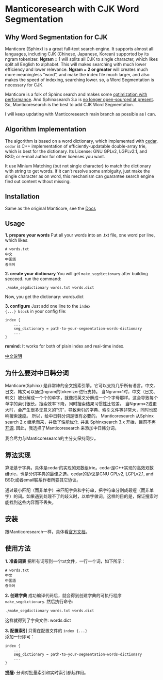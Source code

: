 # Manticoresearch with CJK Word Segmentation
## Why Word Segmentation for CJK
Manticore (Sphinx) is a great full-text search engine. It supports almost all languages, including CJK (Chinese, Japanese, Korean) supported by its ngram tokenizer.
**Ngram = 1** will splits all CJK to single character, which likes split all English to alphabet. This will makes searching with much lower efficiency and lower relevance.
**Ngram = 2 or greater** will creates much more meaningless “word”, and make the index file much larger, and also makes the speed of indexing, searching lower.
so, a Word Segmentation is necessary for CJK.

Manticore is a folk of Sphinx search and makes some [optimization with performance](https://manticoresearch.com/2018/03/18/sphinx-3-vs-manticore-performance-benchmark/). And Sphinxsearch 3.x is [no longer open-sourced at present](http://sphinxsearch.com/downloads/). So, Manticoresearch is the best to add CJK Word Segmentation.

I will keep updating with Manticoresearch main branch as possible as I can.

## Algorithm Implementation
The algorithm is based on a word dictionary, which implemented with [cedar](http://www.tkl.iis.u-tokyo.ac.jp/~ynaga/cedar/). <code>cedar</code> is C++ implementation of efficiently-updatable double-array trie, which is best for the dictionary. Its License: GNU GPLv2, LGPLv2.1, and BSD;  or e-mail author for other licenses you want.

It use Minium Matching (but not single character) to match the dictionary with string to get words. If it can’t resolve some ambiguity, just make the single character as on word, this mechanism can guarantee search engine find out content without missing.

## Installation
Same as the original Manticore, see the [Docs](https://docs.manticoresearch.com/latest/html/)

## Usage
**1. prepare your words**
Put all your words into an .txt file, one word per line, which likes:
```text
# words.txt
中文
中国語
중국어
```

**2. create your dictionary**
You will get <code>make_segdictionary</code> after building secceed. run the command:
```shell
./make_segdictionary words.txt words.dict
```
Now, you get the dictionary: words.dict

**3. configure**
Just add one line to the <code>index {...} block</code> in your config file:
```config
index {
    ...
    seg_dictionary = path-to-your-segmentation-words-dictionary
    ...
}
```
**remind:** It works for both of plain index and real-time index.

[中文说明](README-CJK-SEG-zh.md)
## 为什么要对中日韩分词
Manticore(Sphinx) 是非常棒的全文搜索引擎。它可以支持几乎所有语言。中文、日文、韩文可以通过ngram的tokenizer进行支持。
当Ngram=1时，中文（日文、韩文）被分解成一个个的单字，就像把英文分解成一个个字母那样。这会导致每个单字的索引很长，搜索效率下降，同时搜索结果习惯性比较差。
当Ngram=2或更大时，会产生很多无意义的“词”，导致索引的字典、索引文件等非常大，同时也影响搜索速度。
所以，给中日韩分词是很有必要的。
Manticoresearch 从Sphinx search 2.x 继承而来，并做了[性能优化](https://manticoresearch.com/2018/03/18/sphinx-3-vs-manticore-performance-benchmark/). 并且 Sphinxsearch 3.x 开始，目前[不再开源](http://sphinxsearch.com/downloads/). 因此，我选择了Manticoresearch 来添加中日韩分词。

我会尽力与Manticoresearch的主分支保持同步。

## 算法实现
算法基于字典，具体是cedar的实现的双数组trie。cedar是C++实现的高效双数组trie，也是分词字典的最佳之选。cedar的协议是GNU GPLv2, LGPLv2.1, and BSD;或者email联系作者所要其它协议。

通过最小匹配（而非单字）来匹配字典和字符串，把字符串分割成最短（而非单字）的词。如果遇到处理不了的歧义时，以单字做词。这样的目的是，保证搜索时能找到这些内容而不丢失。

## 安装
跟Manticoresearch一样，具体看[官方文档](https://docs.manticoresearch.com/latest/html/)。

## 使用方法
**1. 准备词表**
把所有词写到一个txt文件，一行一个词，如下所示：
```text
# words.txt
中文
中国語
중국어
```

**2. 创建字典**
成功编译代码后，就会得到创建字典的可执行程序<code>make_segdictionary</code>. 然后执行命令:
```shell
./make_segdictionary words.txt words.dict
```
这样就得到了字典文件: words.dict

**3. 配置索引**
只需在配置文件的 <code>index {...} </code> 添加一行即可：
```config
index {
    ...
    seg_dictionary = path-to-your-segmentation-words-dictionary
    ...
}
```
**提醒:** 分词对批量索引和实时索引都起作用。
